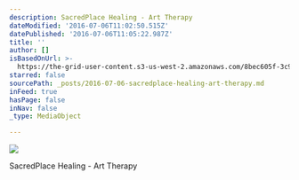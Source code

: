 ```yaml
---
description: SacredPlace Healing - Art Therapy
dateModified: '2016-07-06T11:02:50.515Z'
datePublished: '2016-07-06T11:05:22.987Z'
title: ''
author: []
isBasedOnUrl: >-
  https://the-grid-user-content.s3-us-west-2.amazonaws.com/8bec605f-3c99-406a-8fbb-b77b9b783ae7.jpg
starred: false
sourcePath: _posts/2016-07-06-sacredplace-healing-art-therapy.md
inFeed: true
hasPage: false
inNav: false
_type: MediaObject

---
```

![](https://the-grid-user-content.s3-us-west-2.amazonaws.com/8bec605f-3c99-406a-8fbb-b77b9b783ae7.jpg)

SacredPlace Healing - Art Therapy